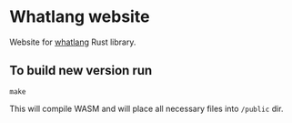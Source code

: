# Whatlang website

Website for [whatlang](https://github.com/greyblake/whatlang-rs) Rust library.

## To build new version run

```
make
```

This will compile WASM and will place all necessary files into `/public` dir.
